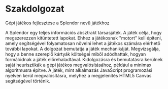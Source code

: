 # Szakdolgozat

Gépi játékos fejlesztése a Splendor nevű játékhoz

A Splendor egy teljes információs absztrakt társasjáték. A játék célja,
hogy megszerezzen kitüntetett lapokat. Ehhez a játékosnak "motort" kell
építeni, amely segítségével folyamatosan növelni lehet a játékos számára
elérhető további lapokat. A dolgozat bemutatja a játék mechanikáját.
Megvizsgálja, hogy a benne szereplő kártyák költségei miből adódhattak,
hogyan formálódnak a játék előrehaladtával. Kidolgozásra és bemutatásra
kerülnek saját heurisztikák a gépi játékos megvalósításához, például a
minimax algoritmusra építve. A játék, mint alkalmazás JavaScript
programozási nyelven kerül megvalósításra, melyhez a megjelenítés HTML5
Canvas segítségével történik.
